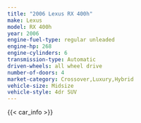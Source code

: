 ```yaml
---
title: "2006 Lexus RX 400h"
make: Lexus
model: RX 400h
year: 2006
engine-fuel-type: regular unleaded
engine-hp: 268
engine-cylinders: 6
transmission-type: Automatic
driven-wheels: all wheel drive
number-of-doors: 4
market-category: Crossover,Luxury,Hybrid
vehicle-size: Midsize
vehicle-style: 4dr SUV
---
```


{{< car_info >}}
